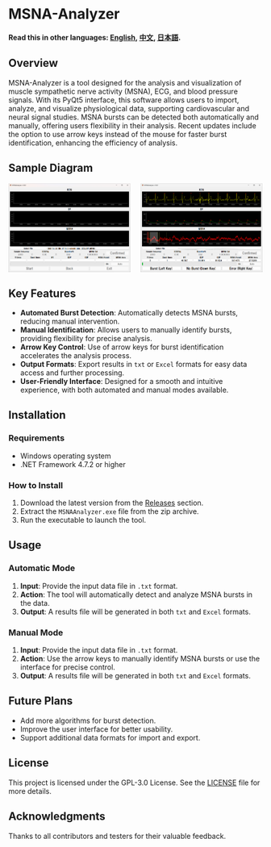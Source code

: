 # MSNA-Analyzer

**Read this in other languages: [English](README.md), [中文](README_zh.md), [日本語](README_jp.md).**

## Overview
MSNA-Analyzer is a tool designed for the analysis and visualization of muscle sympathetic nerve activity (MSNA), ECG, and blood pressure signals. With its PyQt5 interface, this software allows users to import, analyze, and visualize physiological data, supporting cardiovascular and neural signal studies. MSNA bursts can be detected both automatically and manually, offering users flexibility in their analysis. Recent updates include the option to use arrow keys instead of the mouse for faster burst identification, enhancing the efficiency of analysis.

## Sample Diagram
<div style="display: flex; justify-content: space-between;">
  <img src="image/Sample_diagram1.png" alt="Sample diagram 1" width="48%" />
  <img src="image/Sample_diagram2.png" alt="Sample diagram 2" width="48%" />
</div>

## Key Features
- **Automated Burst Detection**: Automatically detects MSNA bursts, reducing manual intervention.
- **Manual Identification**: Allows users to manually identify bursts, providing flexibility for precise analysis.
- **Arrow Key Control**: Use of arrow keys for burst identification accelerates the analysis process.
- **Output Formats**: Export results in `txt` or `Excel` formats for easy data access and further processing.
- **User-Friendly Interface**: Designed for a smooth and intuitive experience, with both automated and manual modes available.

## Installation

### Requirements
- Windows operating system
- .NET Framework 4.7.2 or higher

### How to Install
1. Download the latest version from the [Releases](https://github.com/CC5103/MSNA-Analyzer/releases) section.
2. Extract the `MSNAAnalyzer.exe` file from the zip archive.
3. Run the executable to launch the tool.

## Usage

### Automatic Mode
1. **Input**: Provide the input data file in `.txt` format.
2. **Action**: The tool will automatically detect and analyze MSNA bursts in the data.
3. **Output**: A results file will be generated in both `txt` and `Excel` formats.

### Manual Mode
1. **Input**: Provide the input data file in `.txt` format.
2. **Action**: Use the arrow keys to manually identify MSNA bursts or use the interface for precise control.
3. **Output**: A results file will be generated in both `txt` and `Excel` formats.

## Future Plans
- Add more algorithms for burst detection.
- Improve the user interface for better usability.
- Support additional data formats for import and export.

## License
This project is licensed under the GPL-3.0 License. See the [LICENSE](LICENSE) file for more details.

## Acknowledgments
Thanks to all contributors and testers for their valuable feedback.